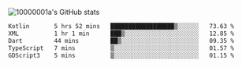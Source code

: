 ![10000001a's GitHub stats](https://github-readme-stats.vercel.app/api?username=10000001a&show_icons=true&theme=onedark&count_private=true)

<!-- [![Top Langs](https://github-readme-stats.vercel.app/api/top-langs/?username=10000001a&layout=compact&theme=onedark&langs_count=5)](https://github.com/anuraghazra/github-readme-stats) -->
<!--
**10000001a/10000001a** is a ✨ _special_ ✨ repository because its `README.md` (this file) appears on your GitHub profile.

Here are some ideas to get you started:

- 🔭 I’m currently working on ...
- 🌱 I’m currently learning ...
- 👯 I’m looking to collaborate on ...
- 🤔 I’m looking for help with ...
- 💬 Ask me about ...
- 📫 How to reach me: ...
- 😄 Pronouns: ...
- ⚡ Fun fact: ...
-->

<!--START_SECTION:waka-->

```txt
Kotlin       5 hrs 52 mins   ██████████████████▒░░░░░░   73.63 %
XML          1 hr 1 min      ███▒░░░░░░░░░░░░░░░░░░░░░   12.85 %
Dart         44 mins         ██▒░░░░░░░░░░░░░░░░░░░░░░   09.35 %
TypeScript   7 mins          ▒░░░░░░░░░░░░░░░░░░░░░░░░   01.57 %
GDScript3    5 mins          ▒░░░░░░░░░░░░░░░░░░░░░░░░   01.15 %
```

<!--END_SECTION:waka-->
